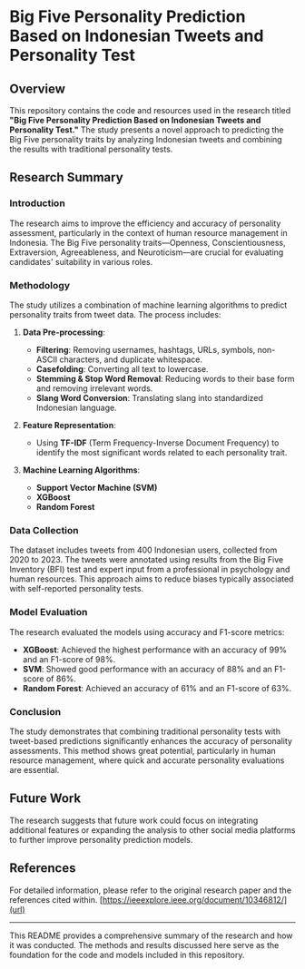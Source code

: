 # Big Five Personality Prediction Based on Indonesian Tweets and Personality Test

## Overview

This repository contains the code and resources used in the research titled **"Big Five Personality Prediction Based on Indonesian Tweets and Personality Test."** The study presents a novel approach to predicting the Big Five personality traits by analyzing Indonesian tweets and combining the results with traditional personality tests.

## Research Summary

### Introduction

The research aims to improve the efficiency and accuracy of personality assessment, particularly in the context of human resource management in Indonesia. The Big Five personality traits—Openness, Conscientiousness, Extraversion, Agreeableness, and Neuroticism—are crucial for evaluating candidates' suitability in various roles.

### Methodology

The study utilizes a combination of machine learning algorithms to predict personality traits from tweet data. The process includes:

1. **Data Pre-processing**:
    - **Filtering**: Removing usernames, hashtags, URLs, symbols, non-ASCII characters, and duplicate whitespace.
    - **Casefolding**: Converting all text to lowercase.
    - **Stemming & Stop Word Removal**: Reducing words to their base form and removing irrelevant words.
    - **Slang Word Conversion**: Translating slang into standardized Indonesian language.

2. **Feature Representation**:
    - Using **TF-IDF** (Term Frequency-Inverse Document Frequency) to identify the most significant words related to each personality trait.

3. **Machine Learning Algorithms**:
    - **Support Vector Machine (SVM)**
    - **XGBoost**
    - **Random Forest**

### Data Collection

The dataset includes tweets from 400 Indonesian users, collected from 2020 to 2023. The tweets were annotated using results from the Big Five Inventory (BFI) test and expert input from a professional in psychology and human resources. This approach aims to reduce biases typically associated with self-reported personality tests.

### Model Evaluation

The research evaluated the models using accuracy and F1-score metrics:

- **XGBoost**: Achieved the highest performance with an accuracy of 99% and an F1-score of 98%.
- **SVM**: Showed good performance with an accuracy of 88% and an F1-score of 86%.
- **Random Forest**: Achieved an accuracy of 61% and an F1-score of 63%.

### Conclusion

The study demonstrates that combining traditional personality tests with tweet-based predictions significantly enhances the accuracy of personality assessments. This method shows great potential, particularly in human resource management, where quick and accurate personality evaluations are essential.

## Future Work

The research suggests that future work could focus on integrating additional features or expanding the analysis to other social media platforms to further improve personality prediction models.

## References

For detailed information, please refer to the original research paper and the references cited within.
[https://ieeexplore.ieee.org/document/10346812/](url)

---

This README provides a comprehensive summary of the research and how it was conducted. The methods and results discussed here serve as the foundation for the code and models included in this repository.
